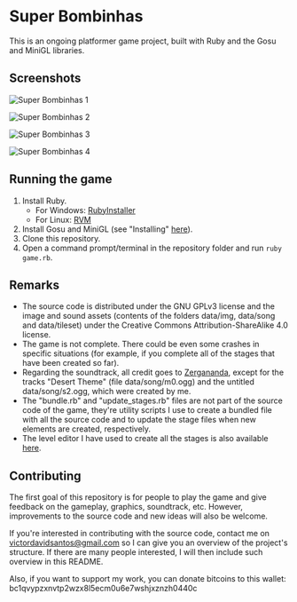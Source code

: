 # Super Bombinhas

This is an ongoing platformer game project, built with Ruby and the Gosu and MiniGL libraries.

## Screenshots

![Super Bombinhas 1](https://raw.githubusercontent.com/victords/super-bombinhas/master/screenshot/game-menu.png)

![Super Bombinhas 2](https://raw.githubusercontent.com/victords/super-bombinhas/master/screenshot/map.png)

![Super Bombinhas 3](https://raw.githubusercontent.com/victords/super-bombinhas/master/screenshot/main1.png)

![Super Bombinhas 4](https://raw.githubusercontent.com/victords/super-bombinhas/master/screenshot/main2.png)

## Running the game

1. Install Ruby.
    * For Windows: [RubyInstaller](https://rubyinstaller.org/)
    * For Linux: [RVM](https://rvm.io/)
2. Install Gosu and MiniGL (see "Installing" [here](https://github.com/victords/minigl)).
3. Clone this repository.
4. Open a command prompt/terminal in the repository folder and run `ruby game.rb`.

## Remarks

* The source code is distributed under the GNU GPLv3 license and the image and sound assets (contents of the folders data/img, data/song and data/tileset) under the Creative Commons Attribution-ShareAlike 4.0 license.
* The game is not complete. There could be even some crashes in specific situations (for example, if you complete all of the stages that have been created so far).
* Regarding the soundtrack, all credit goes to [Zergananda](https://zergananda.bandcamp.com/), except for the tracks "Desert Theme" (file data/song/m0.ogg) and the untitled data/song/s2.ogg, which were created by me.
* The "bundle.rb" and "update_stages.rb" files are not part of the source code of the game, they're utility scripts I use to create a bundled file with all the source code and to update the stage files when new elements are created, respectively.
* The level editor I have used to create all the stages is also available [here](https://github.com/victords/super-bombinhas-editor).

## Contributing

The first goal of this repository is for people to play the game and give feedback on the gameplay, graphics, soundtrack, etc. However, improvements to the source code and new ideas will also be welcome.

If you're interested in contributing with the source code, contact me on [victordavidsantos@gmail.com](mailto:victordavidsantos@gmail.com) so I can give you an overview of the project's structure. If there are many people interested, I will then include such overview in this README.

Also, if you want to support my work, you can donate bitcoins to this wallet: bc1qvypzxnvtp2wzx8l5ecm0u6e7wshjxznzh0440c
